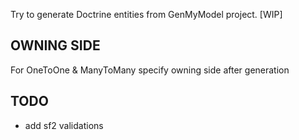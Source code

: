 Try to generate Doctrine entities from GenMyModel project. [WIP]

## OWNING SIDE ##

For OneToOne & ManyToMany specify owning side after generation

## TODO ##
* add sf2 validations
